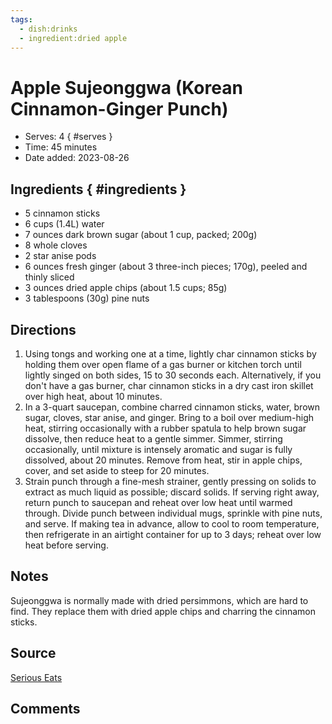 ```yaml
---
tags:
  - dish:drinks
  - ingredient:dried apple
---
```

# Apple Sujeonggwa (Korean Cinnamon-Ginger Punch)

- Serves: 4
{ #serves }
- Time: 45 minutes
- Date added: 2023-08-26

## Ingredients { #ingredients }

- 5 cinnamon sticks
- 6 cups (1.4L) water
- 7 ounces dark brown sugar (about 1 cup, packed; 200g)
- 8 whole cloves
- 2 star anise pods
- 6 ounces fresh ginger (about 3 three-inch pieces; 170g), peeled and thinly sliced
- 3 ounces dried apple chips (about 1.5 cups; 85g)
- 3 tablespoons (30g) pine nuts

## Directions

1. Using tongs and working one at a time, lightly char cinnamon sticks by holding them over open flame of a gas burner or kitchen torch until lightly singed on both sides, 15 to 30 seconds each. Alternatively, if you don't have a gas burner, char cinnamon sticks in a dry cast iron skillet over high heat, about 10 minutes.
2. In a 3-quart saucepan, combine charred cinnamon sticks, water, brown sugar, cloves, star anise, and ginger. Bring to a boil over medium-high heat, stirring occasionally with a rubber spatula to help brown sugar dissolve, then reduce heat to a gentle simmer. Simmer, stirring occasionally, until mixture is intensely aromatic and sugar is fully dissolved, about 20 minutes. Remove from heat, stir in apple chips, cover, and set aside to steep for 20 minutes.
3. Strain punch through a fine-mesh strainer, gently pressing on solids to extract as much liquid as possible; discard solids. If serving right away, return punch to saucepan and reheat over low heat until warmed through. Divide punch between individual mugs, sprinkle with pine nuts, and serve. If making tea in advance, allow to cool to room temperature, then refrigerate in an airtight container for up to 3 days; reheat over low heat before serving.

## Notes

Sujeonggwa is normally made with dried persimmons, which are hard to find. They replace them with dried apple chips and charring the cinnamon sticks.

## Source

[Serious Eats](https://www.seriouseats.com/recipes/2020/11/apple-sujeonggwa-korean-cinnamon-ginger-punch.html)


## Comments

